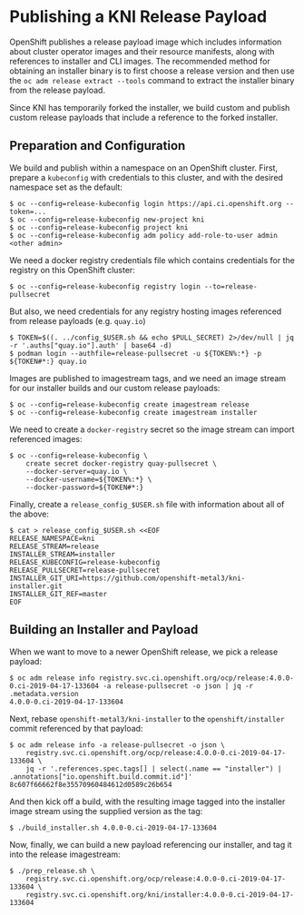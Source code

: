 # Publishing a KNI Release Payload

OpenShift publishes a release payload image which includes information
about cluster operator images and their resource manifests, along with
references to installer and CLI images. The recommended method for
obtaining an installer binary is to first choose a release version and
then use the `oc adm release extract --tools` command to extract the
installer binary from the release payload.

Since KNI has temporarily forked the installer, we build custom and
publish custom release payloads that include a reference to the forked
installer.

## Preparation and Configuration

We build and publish within a namespace on an OpenShift
cluster. First, prepare a `kubeconfig` with credentials to this
cluster, and with the desired namespace set as the default:

```
$ oc --config=release-kubeconfig login https://api.ci.openshift.org --token=...
$ oc --config=release-kubeconfig new-project kni
$ oc --config=release-kubeconfig project kni
$ oc --config=release-kubeconfig adm policy add-role-to-user admin <other admin>
````

We need a docker registry credentials file which contains credentials
for the registry on this OpenShift cluster:

```
$ oc --config=release-kubeconfig registry login --to=release-pullsecret
```

But also, we need credentials for any registry hosting images
referenced from release payloads (e.g. ```quay.io```)

```
$ TOKEN=$((. ../config_$USER.sh && echo $PULL_SECRET) 2>/dev/null | jq -r '.auths["quay.io"].auth' | base64 -d)
$ podman login --authfile=release-pullsecret -u ${TOKEN%:*} -p ${TOKEN#*:} quay.io
```

Images are published to imagestream tags, and we need an image stream
for our installer builds and our custom release payloads:

```
$ oc --config=release-kubeconfig create imagestream release
$ oc --config=release-kubeconfig create imagestream installer
```

We need to create a ```docker-registry``` secret so the image stream
can import referenced images:

```
$ oc --config=release-kubeconfig \
    create secret docker-registry quay-pullsecret \
    --docker-server=quay.io \
    --docker-username=${TOKEN%:*} \
    --docker-password=${TOKEN#*:}
```

Finally, create a ```release_config_$USER.sh``` file with information
about all of the above:

```
$ cat > release_config_$USER.sh <<EOF
RELEASE_NAMESPACE=kni
RELEASE_STREAM=release
INSTALLER_STREAM=installer
RELEASE_KUBECONFIG=release-kubeconfig
RELEASE_PULLSECRET=release-pullsecret
INSTALLER_GIT_URI=https://github.com/openshift-metal3/kni-installer.git
INSTALLER_GIT_REF=master
EOF
```

## Building an Installer and Payload

When we want to move to a newer OpenShift release, we pick a release
payload:

```
$ oc adm release info registry.svc.ci.openshift.org/ocp/release:4.0.0-0.ci-2019-04-17-133604 -a release-pullsecret -o json | jq -r .metadata.version
4.0.0-0.ci-2019-04-17-133604
```

Next, rebase ```openshift-metal3/kni-installer``` to the
```openshift/installer``` commit referenced by that payload:

```
$ oc adm release info -a release-pullsecret -o json \
    registry.svc.ci.openshift.org/ocp/release:4.0.0-0.ci-2019-04-17-133604 \
    jq -r '.references.spec.tags[] | select(.name == "installer") | .annotations["io.openshift.build.commit.id"]'
8c607f66662f8e35570960484612d0589c26b654
```

And then kick off a build, with the resulting image tagged into the
installer image stream using the supplied version as the tag:

```
$ ./build_installer.sh 4.0.0-0.ci-2019-04-17-133604
```

Now, finally, we can build a new payload referencing our installer,
and tag it into the release imagestream:

```
$ ./prep_release.sh \
    registry.svc.ci.openshift.org/ocp/release:4.0.0-0.ci-2019-04-17-133604 \
    registry.svc.ci.openshift.org/kni/installer:4.0.0-0.ci-2019-04-17-133604
```
